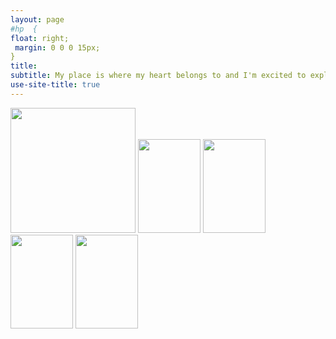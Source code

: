 ```yaml
---
layout: page 
#hp  {
float: right;    
 margin: 0 0 0 15px;
}
title: 
subtitle: My place is where my heart belongs to and I'm excited to explore its lands and waters :)
use-site-title: true
---
```

<img src="hp.jpg" alt="" width="200" height="200" id="hp"/>


<img src="https://milenalavanchy.github.io/img/IMG-20180615-WA0006.jpg" width="100" height="150" id="hp"/> 
<img src="https://milenalavanchy.github.io/img/IMG-20180615-WA0006.jpg" width="100" height="150"> 
<img src="https://milenalavanchy.github.io/img/IMG-20180615-WA0006.jpg" width="100" height="150"> 
<img src="https://milenalavanchy.github.io/img/IMG-20180615-WA0006.jpg" width="100" height="150"> 



